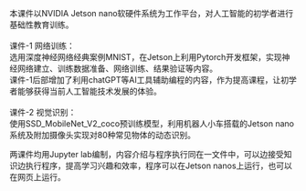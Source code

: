 本课件以NVIDIA Jetson nano软硬件系统为工作平台，对人工智能的初学者进行基础性教育训练。<br><br>
课件-1 网络训练：<br>
选用深度神经网络经典案例MNIST，在Jetson上利用Pytorch开发框架，实现神经网络建立、训练数据准备、网络训练、结果验证等内容。<br>
课件-1后部增加了利用chatGPT等AI工具辅助编程的内容，作为提高课程，让初学者能够获得当前人工智能技术发展的体验。<br><br>
课件-2 视觉识别：<br>
使用SSD_MobileNet_V2_coco预训练模型，利用机器人小车搭载的Jetson nano系统及附加摄像头实现对80种常见物体的动态识别。<br>

两课件均用Jupyter lab编制，内容介绍与程序执行同在一文件中，可以边接受知识边执行程序，提高学习兴趣和效率，程序可以在Jetson nanos上运行，也可以在网页上运行。<br>


